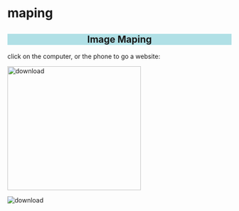 # maping

<!DOCTYPE html>
<html>
<head>
	<meta charset="utf-8">
	<title>maping</title>
</head>
<body>
  <h2 style="background-color:powderblue; text-align: center; text-decoration-style: wavy; ">Image Maping</h2>  
  <p>click on the computer, or the phone to go a website:</p>
  <img src="![download](https://user-images.githubusercontent.com/61011961/86504494-9ba2a500-bdd6-11ea-8ab1-5dab38ca6e92.jpg)" alt="download"
  usemap="#workmap" width="300" height="279">
  <map name="workmap">
  <area shape="rect" coords="75,6,250,139" href="https://www.google.com">  	
  <area shape="rect" coords="261,37,285,103" href="https://www.gmail.com">
  </map>

</body>
</html>

  
![download](https://user-images.githubusercontent.com/61011961/86504494-9ba2a500-bdd6-11ea-8ab1-5dab38ca6e92.jpg)
